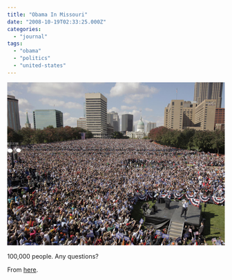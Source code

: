 ```yaml
---
title: "Obama In Missouri"
date: "2008-10-19T02:33:25.000Z"
categories: 
  - "journal"
tags: 
  - "obama"
  - "politics"
  - "united-states"
---
```


![Obama](images/obamastlouis_Q_20081018135311.jpg)

100,000 people. Any questions?

From [here](http://blogs.wsj.com/washwire/2008/10/18/obama-rally-draws-100000-in-missouri/).
